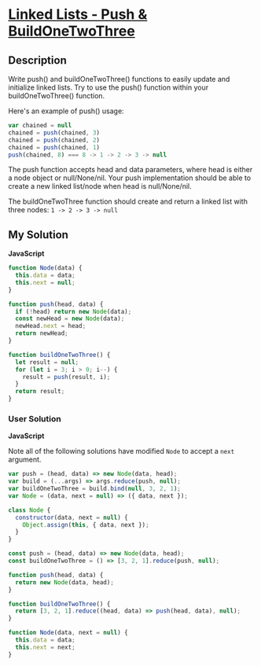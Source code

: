 # [Linked Lists - Push & BuildOneTwoThree](https://www.codewars.com/kata/55be95786abade3c71000079)

## Description

Write push() and buildOneTwoThree() functions to easily update and initialize linked lists. Try to use the push() function within your buildOneTwoThree() function.

Here's an example of push() usage:

```js
var chained = null
chained = push(chained, 3)
chained = push(chained, 2)
chained = push(chained, 1)
push(chained, 8) === 8 -> 1 -> 2 -> 3 -> null
```

The push function accepts head and data parameters, where head is either a node object or null/None/nil. Your push implementation should be able to create a new linked list/node when head is null/None/nil.

The buildOneTwoThree function should create and return a linked list with three nodes: `1 -> 2 -> 3 -> null`

## My Solution

**JavaScript**

```js
function Node(data) {
  this.data = data;
  this.next = null;
}

function push(head, data) {
  if (!head) return new Node(data);
  const newHead = new Node(data);
  newHead.next = head;
  return newHead;
}

function buildOneTwoThree() {
  let result = null;
  for (let i = 3; i > 0; i--) {
    result = push(result, i);
  }
  return result;
}
```

### User Solution

**JavaScript**

Note all of the following solutions have modified `Node` to accept a `next` argument.

```js
var push = (head, data) => new Node(data, head);
var build = (...args) => args.reduce(push, null);
var buildOneTwoThree = build.bind(null, 3, 2, 1);
var Node = (data, next = null) => ({ data, next });
```

```js
class Node {
  constructor(data, next = null) {
    Object.assign(this, { data, next });
  }
}

const push = (head, data) => new Node(data, head);
const buildOneTwoThree = () => [3, 2, 1].reduce(push, null);
```

```js
function push(head, data) {
  return new Node(data, head);
}

function buildOneTwoThree() {
  return [3, 2, 1].reduce((head, data) => push(head, data), null);
}

function Node(data, next = null) {
  this.data = data;
  this.next = next;
}
```
